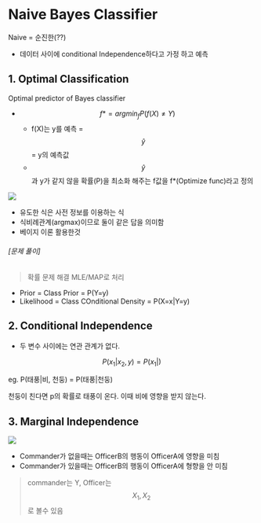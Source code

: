# Naive Bayes Classifier

Naive = 순진한(??)
- 데이터 사이에 conditional Independence하다고 가정 하고 예측  

## 1. Optimal Classification 

Optimal predictor of Bayes classifier

- $$f* = argmin_f P(f(X) \neq Y) $$
    - f(X)는 y를 예측 = $$\hat{y} $$ = y의 예측값 
    - $$ \hat{y}$$과 y가 같지 않을 확률(P)을 최소화 해주는 f값을 f*(Optimize func)라고 정의 

        
![](http://i.imgur.com/Cd6zHww.png)
- 유도한 식은 사전 정보를 이용하는 식
- 식비례관계(argmax)이므로 둘이 같은 답을 의미함
- 베이지 이론 활용한것 

###### [문제 풀이]
> 확률 문제 해결 MLE/MAP로 처리 

- Prior = Class Prior = P(Y=y)
- Likelihood = Class COnditional Density = P(X=x|Y=y)

## 2. Conditional Independence 
- 두 변수 사이에는 연관 관계가 없다. 

$$P(x_1|x_2, y) = P(x_1|) $$

eg. P(태풍|비, 천둥) = P(태풍|천둥)

천둥이 친다면 p의 확률로 태풍이 온다. 이때 비에 영향을 받지 않는다. 

## 3. Marginal Independence 

![](http://i.imgur.com/1pHARWx.png)

- Commander가 없을때는 OfficerB의 행동이 OfficerA에 영향을 미침
- Commander가 있을때는 OfficerB의 행동이 OfficerA에 형향을 안 미침 

>  commander는 Y, Officer는 $$X_1, X_2$$로 볼수 있음

